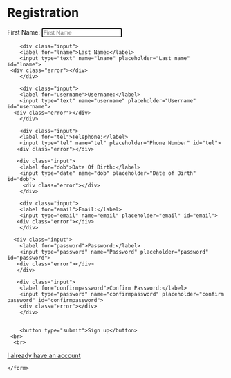 <!DOCTYPE html>
<html lang="en">
<head>
    <meta charset="UTF-8">
    <title>Sign up</title>
    <link rel="stylesheet" href="form.css">
    <script defer src="form.js"></script>
</head>
<body>
    <form method="post" action="" id="form">
        <h1>Registration</h1>
        <div class="input">
        <label for="fname" >First Name:</label>
        <input type="text" name="fname" placeholder="First Name" autofocus id="fname">
        <div class="error"></div>
        </div>
        
        <div class="input">
        <label for="lname">Last Name:</label>
        <input type="text" name="lname" placeholder="Last name" id="lname">
     <div class="error"></div>   
        </div>
        
        <div class="input">
        <label for="username">Username:</label>
        <input type="text" name="username" placeholder="Username" id="username">
      <div class="error"></div>  
        </div>
        
        <div class="input">
        <label for="tel">Telephone:</label>
        <input type="tel" name="tel" placeholder="Phone Number" id="tel">
       <div class="error"></div>
  </div>      
       
       <div class="input"> 
        <label for="dob">Date Of Birth:</label>
        <input type="date" name="dob" placeholder="Date of Birth" id="dob">
         <div class="error"></div>
        </div>
        
        <div class="input">
        <label for="email">Email:</label>
        <input type="email" name="email" placeholder="email" id="email">
       <div class="error"></div>  
        </div>
        
      <div class="input">  
        <label for="password">Password:</label>
        <input type="password" name="Password" placeholder="password" id="password">
       <div class="error"></div>  
       </div> 
        
       <div class="input"> 
        <label for="confirmpassword">Confirm Password:</label>
        <input type="password" name="confirmpassword" placeholder="confirm password" id="confirmpassword">
        <div class="error"></div> 
        </div>
        
        
        <button type="submit">Sign up</button>
     <br>  
      <br>  
   <a href="signin.html">I already have an account</a>     
        
    </form>
</body>
</html>
